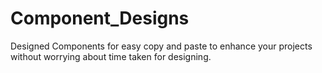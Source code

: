 # Component_Designs
Designed Components for easy copy and paste to enhance your projects without worrying about time taken for designing.

